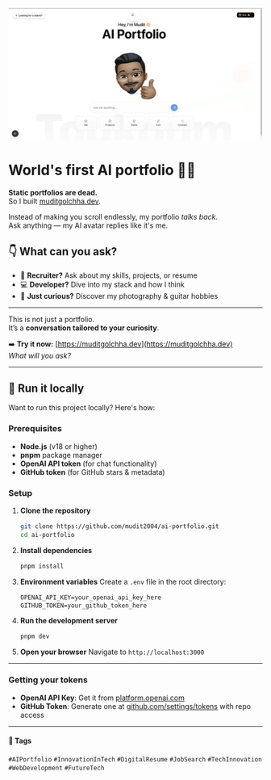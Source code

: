 ![image](assets/readme-photo.png)
# World's first AI portfolio 🤖✨  

**Static portfolios are dead.**  
So I built [muditgolchha.dev](https://muditgolchha.dev).

Instead of making you scroll endlessly, my portfolio *talks back*.  
Ask anything — my AI avatar replies like it's me.

## 👇 What can you ask?

- 🧠 **Recruiter?** Ask about my skills, projects, or resume  
- 💻 **Developer?** Dive into my stack and how I think  
- 🎸 **Just curious?** Discover my photography & guitar hobbies  

---

This is not just a portfolio.  
It’s a **conversation tailored to your curiosity**.

➡️ **Try it now:** [https://muditgolchha.dev](https://muditgolchha.dev)  
*What will you ask?*

---

## 🚀 Run it locally

Want to run this project locally? Here's how:

### Prerequisites
- **Node.js** (v18 or higher)
- **pnpm** package manager
- **OpenAI API token** (for chat functionality)
- **GitHub token** (for GitHub stars & metadata)

### Setup
1. **Clone the repository**
   ```bash
   git clone https://github.com/mudit2004/ai-portfolio.git
   cd ai-portfolio

2. **Install dependencies**
   ```bash
   pnpm install
   ```

3. **Environment variables**
   Create a `.env` file in the root directory:
   ```env
   OPENAI_API_KEY=your_openai_api_key_here
   GITHUB_TOKEN=your_github_token_here
   ```

4. **Run the development server**
   ```bash
   pnpm dev
   ```

5. **Open your browser**
   Navigate to `http://localhost:3000`

---

### Getting your **tokens**
- **OpenAI API Key**: Get it from [platform.openai.com](https://platform.openai.com/api-keys)
- **GitHub Token**: Generate one at [github.com/settings/tokens](https://github.com/settings/personal-access-tokens) with repo access

---
#### 🔖 Tags

`#AIPortfolio` `#InnovationInTech` `#DigitalResume` `#JobSearch` `#TechInnovation` `#WebDevelopment` `#FutureTech`

